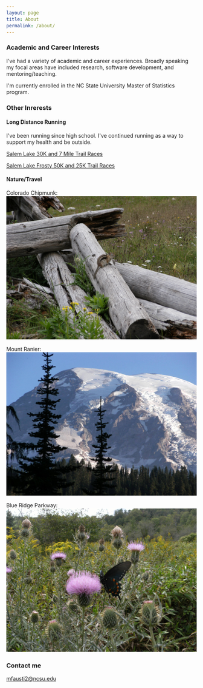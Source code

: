 ```yaml
---
layout: page
title: About
permalink: /about/
---
```



### Academic and Career Interests 

I've had a variety of academic and career experiences.  Broadly speaking my focal areas have included research, software development, and mentoring/teaching.


I'm currently enrolled in the NC State University Master of Statistics program.


### Other Inrerests

#### Long Distance Running

I've been running since high school.  I've continued running as a way to support my health and be outside.


[Salem Lake 30K and 7 Mile Trail Races](https://runsignup.com/Race/NC/WinstonSalem/SalemLake30kand7mileTrailRuns)

[Salem Lake Frosty 50K and 25K Trail Races](https://runsignup.com/Race/NC/WinstonSalem/SalemLakeshoreFrostyFifty50k25kand50kRelay)


#### Nature/Travel

Colorado Chipmunk: ![](/images/DSCF1412.JPG)

Mount Ranier: ![](/images/MtRanier.jpg) 

Blue Ridge Parkway: ![](/images/ParkWayButterfly.jpg) 

### Contact me

[mfausti2@ncsu.edu](mailto:mfausti2@ncsu.edu)
